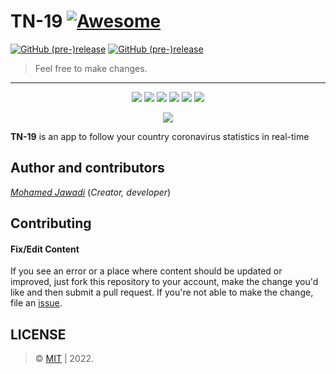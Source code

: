 # TN-19 [![Awesome](https://cdn.rawgit.com/sindresorhus/awesome/d7305f38d29fed78fa85652e3a63e154dd8e8829/media/badge.svg)](https://github.com/0xCTF/FindMyResults)
[![GitHub (pre-)release](https://img.shields.io/badge/version-v1.0.9-orange.svg)](https://github.com/0xCTF/FindMyResults/releases/tag/1.0.9) 
[![GitHub (pre-)release](https://img.shields.io/appveyor/ci/gruntjs/grunt.svg)]() 

> Feel free to make changes.


---

<p align="center">
  <img src="https://cdn6.aptoide.com/imgs/9/8/5/985c6c5a532775811752abd7cde7d3c2_screen.jpg?h=500">
    <img src="https://cdn6.aptoide.com/imgs/f/3/4/f347e5b922cc41fa890d77cbf04734a6_screen.jpg?h=500">
  <img  src="https://cdn6.aptoide.com/imgs/8/8/d/88df930fed2b7ecb7823de4b5a128992_screen.jpg?h=500">
  <img src="https://cdn6.aptoide.com/imgs/7/f/2/7f2aaaa5722cfb2c4b81991f81f6414c_screen.jpg?h=500">
  <img src="https://cdn6.aptoide.com/imgs/6/2/2/622c86f80be489c8afa6e16a30846ec2_screen.jpg?h=500">
    <img src="https://cdn6.aptoide.com/imgs/1/4/d/14ded1b1bbfab6f170e6739c7a392d22_screen.jpg?h=500">
</p>


<p align="center">
<img src="https://user-images.githubusercontent.com/42708935/152306023-f05eeb7e-ab40-42dc-a683-3a73870fc8f3.png">
</p>

**TN-19** is an app to follow your country coronavirus statistics in real-time


## Author and contributors
[*Mohamed Jawadi*](https://facebook.com/0xmohamed) (*Creator, developer*)

## Contributing

#### Fix/Edit Content

If you see an error or a place where content should be updated or improved, just fork this repository to your account, make the change you'd like and then submit a pull request. If you're not able to make the change, file an [issue](https://github.com/0xCTF/TN-19/issues).


## LICENSE
> © [MIT](https://github.com/0xCTF/TN-19/blob/master/LICENSE) | 2022.



